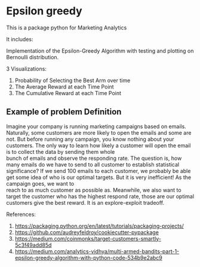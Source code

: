 # Epsilon greedy

This is a package python for Marketing Analytics

It includes:

Implementation of the Epsilon-Greedy Algorithm with testing and plotting on Bernoulli distribution.

3 Visualizations:
  1) Probability of Selecting the Best Arm over time
  2) The Average Reward at each Time Point
  3) The Cumulative Reward at each Time Point
 
## Example of problem Definition
  Imagine your company is running marketing campaigns based on emails. Naturally, some customers are more likely to open the emails and some are not. But before running   any campaign, you know nothing about your customers. The only way to learn how likely a customer will open the email is to collect the data by sending them whole   
  bunch of emails and observe the responding rate. The question is, how many emails do we have to send to all customer to establish statistical significance?
  If we send 100 emails to each customer, we probably be able get some idea of who is our optimal targets. But it is very inefficient! As the campaign goes, we want to   
  reach to as much customer as possible as. Meanwhile, we also want to target the customer who has the highest respond rate, those are our optimal customers give the 
  best reward. It is an explore-exploit tradeoff.
  
  
References:
1) https://packaging.python.org/en/latest/tutorials/packaging-projects/
2) https://github.com/audreyfeldroy/cookiecutter-pypackage
3) https://medium.com/coinmonks/target-customers-smartly-5c3f49add85d
4) https://medium.com/analytics-vidhya/multi-armed-bandits-part-1-epsilon-greedy-algorithm-with-python-code-534b9e2abc9
